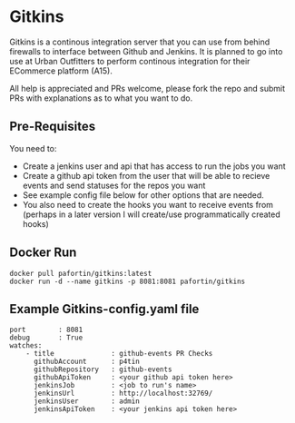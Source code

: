 # Gitkins

Gitkins is a continous integration server that you can use from behind firewalls to interface between Github and Jenkins.
It is planned to go into use at Urban Outfitters to perform continous integration for their ECommerce platform (A15).

All help is appreciated and PRs welcome, please fork the repo and submit PRs with explanations as to what you want to do.

## Pre-Requisites
You need to:
 - Create a jenkins user and api that has access to run the jobs you want
 - Create a github api token from the user that will be able to recieve events and send statuses for the repos you want
 - See example config file below for other options that are needed.
 - You also need to create the hooks you want to receive events from (perhaps in a later version I will create/use programmatically created hooks)

## Docker Run
```
docker pull pafortin/gitkins:latest
docker run -d --name gitkins -p 8081:8081 pafortin/gitkins
```


## Example Gitkins-config.yaml file
```
port        : 8081
debug       : True
watches:
    - title              : github-events PR Checks
      githubAccount      : p4tin
      githubRepository   : github-events
      githubApiToken     : <your github api token here>
      jenkinsJob         : <job to run's name>
      jenkinsUrl         : http://localhost:32769/
      jenkinsUser        : admin
      jenkinsApiToken    : <your jenkins api token here>
```
